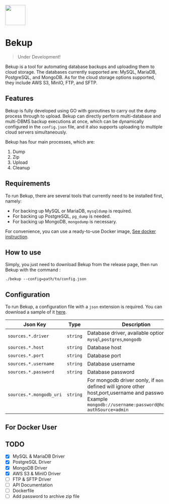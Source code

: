 <br>
<img src="https://raw.githubusercontent.com/pandeptwidyaop/bekup/main/docs/bekup-dall-e.webp" width="64"> </img>

# Bekup #

> Under Development! 

Bekup is a tool for automating database backups and uploading them to cloud storage. The databases currently supported are: MySQL, MariaDB, PostgreSQL, and MongoDB. As for the cloud storage options supported, they include AWS S3, MinIO, FTP, and SFTP.

## Features

Bekup is fully developed using GO with goroutines to carry out the dump process through to upload. Bekup can directly perform multi-database and multi-DBMS backup executions at once, which can be dynamically configured in the `config.json` file, and it also supports uploading to multiple cloud servers simultaneously. 

Bekup has four main processes, which are:

1. Dump 
2. Zip
3. Upload
4. Cleanup

## Requirements

To run Bekup, there are several tools that currently need to be installed first, namely:

- For backing up MySQL or MariaDB, `mysqldump` is required.
- For backing up PostgreSQL, `pg_dump` is needed.
- For backing up MongoDB, `mongodump` is necessary.

For convenience, you can use a ready-to-use Docker image, [See docker instruction](#for-docker-user).

## How to use

Simply, you just need to download Bekup from the release page, then run Bekup with the command : 

`./bekup --config=path/to/config.json`

## Configuration

To run Bekup, a configuration file with a `json` extension is required. You can download a sample of it [here](/configs/example.config.json).

| Json Key | Type|Description |
|----------|-----|-------|
| `sources.*.driver` | `string` |Database driver, available options : `mysql`,`postgres`,`mongodb`|
| `sources.*.host`|`string` |Database host |
| `sources.*.port`|`string` |Database port |
| `sources.*.username` |`string`| Database username |
| `sources.*.password` |`string`| Database password |
| `sources.*.mongodb_uri`|`string`| For mongodb driver oonly, if `mongodb_uri` defined will ignore other host,port,username and password. Example `mongodb://username:password@host:port?authSource=admin`


## For Docker User

## TODO 

- [x] MySQL & MariaDB Driver
- [x] PostgreSQL Driver
- [x] MongoDB Driver
- [x] AWS S3 & MinIO Driver
- [ ] FTP & SFTP Driver
- [ ] API Documentation
- [ ] Dockerfile
- [ ] Add password to archive zip file